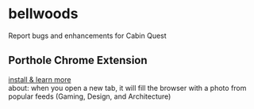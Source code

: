 # bellwoods
Report bugs and enhancements for Cabin Quest

## Porthole Chrome Extension
[install & learn more](https://chrome.google.com/webstore/detail/porthole/dilfffpckfhcpgidnmgaeoidgekcjlln?hl=en)   
about: when you open a new tab, it will fill the browser with a photo from popular feeds (Gaming, Design, and Architecture)

